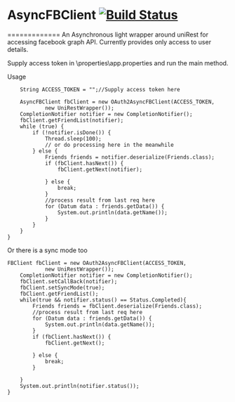 # AsyncFBClient [![Build Status](https://api.travis-ci.org/arpitgautam/AsyncFBClient.png)](https://travis-ci.org/arpitgautam/AsyncFBClient)

=============
An Asynchronous light wrapper around uniRest for accessing facebook graph API.
Currently provides only access to user details.

Supply access token in \properties\app.properties and run the main method.

Usage

		String ACCESS_TOKEN = "";//Supply access token here

		AsyncFBClient fbClient = new OAuth2AsyncFBClient(ACCESS_TOKEN,
				new UniRestWrapper());
		CompletionNotifier notifier = new CompletionNotifier();
		fbClient.getFriendList(notifier);
		while (true) {
			if (!notifier.isDone()) {
				Thread.sleep(100);
				// or do processing here in the meanwhile
			} else {
				Friends friends = notifier.deserialize(Friends.class);
				if (fbClient.hasNext()) {
					fbClient.getNext(notifier);

				} else {
					break;
				}
				//process result from last req here
				for (Datum data : friends.getData()) {
					System.out.println(data.getName());
				}
			}
		}
	}
	
Or there is a sync mode too

	FBClient fbClient = new OAuth2AsyncFBClient(ACCESS_TOKEN,
				new UniRestWrapper());
		CompletionNotifier notifier = new CompletionNotifier();
		fbClient.setCallBack(notifier);
		fbClient.setSyncMode(true);
		fbClient.getFriendList();
		while(true && notifier.status() == Status.Completed){
			Friends friends = fbClient.deserialize(Friends.class);
			//process result from last req here
			for (Datum data : friends.getData()) {
				System.out.println(data.getName());
			}
			if (fbClient.hasNext()) {
				fbClient.getNext();

			} else {
				break;
			}

		}
		System.out.println(notifier.status());
	}

